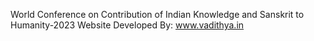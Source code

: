 World Conference on Contribution of Indian Knowledge and Sanskrit to Humanity-2023
Website Developed By: www.vadithya.in
